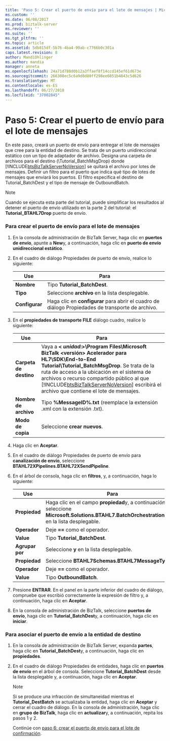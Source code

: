 ```yaml
---
title: 'Paso 5: Crear el puerto de envío para el lote de mensajes | Microsoft Docs'
ms.custom: ''
ms.date: 06/08/2017
ms.prod: biztalk-server
ms.reviewer: ''
ms.suite: ''
ms.tgt_pltfrm: ''
ms.topic: article
ms.assetid: 5db815df-5b76-4ba4-99ab-c7766b0c301a
caps.latest.revision: 8
author: MandiOhlinger
ms.author: mandia
manager: anneta
ms.openlocfilehash: 24a71d788d0b12a3ffaef8f14ccd145ef61d673e
ms.sourcegitcommit: 266308ec5c6a9d8d80ff298ee6051b4843c5d626
ms.translationtype: MT
ms.contentlocale: es-ES
ms.lasthandoff: 06/27/2018
ms.locfileid: "37002845"
---
```

# <a name="step-5-create-the-send-port-for-the-message-batch"></a>Paso 5: Crear el puerto de envío para el lote de mensajes
En este paso, creará un puerto de envío para entregar el lote de mensajes que cree para la entidad de destino. Se trata de un puerto unidireccional estático con un tipo de adaptador de archivo. Designa una carpeta de archivos para el destino (\Tutorial_BatchMsgDrop) donde [!INCLUDE[btsBizTalkServerNoVersion](../../includes/btsbiztalkservernoversion-md.md)] se quitará el archivo por lotes de mensajes. Definir un filtro para el puerto que indica qué tipo de lotes de mensajes que enviará los puertos. El filtro especifica el destino de Tutorial_BatchDest y el tipo de mensaje de OutboundBatch.  

> [!NOTE]
>  Cuando se ejecuta esta parte del tutorial, puede simplificar los resultados al detener el puerto de envío utilizado en la parte 2 del tutorial: el **Tutorial_BTAHL7Drop** puerto de envío.  

### <a name="to-create-the-send-port-for-the-message-batch"></a>Para crear el puerto de envío para el lote de mensajes  

1. En la consola de administración de BizTalk Server, haga clic en **puertos de envío**, apunte a **New**y, a continuación, haga clic en **puerto de envío unidireccional estático**.  

2. En el cuadro de diálogo Propiedades de puerto de envío, realice lo siguiente:  


   |   Use    |                              Para                               |
   |---------------|-----------------------------------------------------------------------|
   |   **Nombre**    |                     Tipo **Tutorial_BatchDest**.                      |
   |   **Tipo**    |               Seleccione **archivo** en la lista desplegable.                |
   | **Configurar** | Haga clic en **configurar** para abrir el cuadro de diálogo Propiedades de transporte de archivo. |


3. En el **propiedades de transporte FILE** diálogo cuadro, realice lo siguiente:  


   |        Use        |                                                                                                                                                                           Para                                                                                                                                                                            |
   |------------------------|-----------------------------------------------------------------------------------------------------------------------------------------------------------------------------------------------------------------------------------------------------------------------------------------------------------------------------------------------------------------|
   | **Carpeta de destino** | Vaya a  **\< *unidad*:\>\Program Files\Microsoft BizTalk \<versión\> Acelerador para HL7\SDK\End-to-End Tutorial\Tutorial_BatchMsgDrop**. Se trata de la ruta de acceso a la ubicación en el sistema de archivos o recurso compartido público al que [!INCLUDE[btsBizTalkServerNoVersion](../../includes/btsbiztalkservernoversion-md.md)] escribirá el archivo que contiene el lote de mensajes. |
   |     **Nombre de archivo**      |                                                                                                                                         Tipo **%MessageID%.txt** (reemplace la extensión .xml con la extensión .txt).                                                                                                                                          |
   |     **Modo de copia**      |                                                                                                                                                                     Seleccione **crear nuevos**.                                                                                                                                                                      |


4. Haga clic en **Aceptar**.  

5. En el cuadro de diálogo Propiedades de puerto de envío para **canalización de envío**, seleccione **BTAHL72XPipelines.BTAHL72XSendPipeline**.  

6. En el árbol de consola, haga clic en **filtros**, y, a continuación, haga lo siguiente:  


   |   Use   |                                                              Para                                                              |
   |--------------|--------------------------------------------------------------------------------------------------------------------------------------|
   | **Propiedad** | Haga clic en el campo **propiedad**y, a continuación, seleccione **Microsoft.Solutions.BTAHL7.BatchOrchestration.Party** en la lista desplegable. |
   | **Operador** |                                                    Deje **==** como el operador.                                                     |
   |  **Value**   |                                                     Tipo **Tutorial_BatchDest**.                                                     |
   | **Agrupar por** |                                               Seleccione **y** en la lista desplegable.                                                |
   | **Propiedad** |                                             Seleccione **BTAHL7Schemas.BTAHL7MessageType**.                                              |
   | **Operador** |                                                    Deje **==** como el operador.                                                     |
   |  **Value**   |                                                       Tipo **OutboundBatch**.                                                        |


7. Presione **ENTRAR**. En el panel en la parte inferior del cuadro de diálogo, compruebe que escribió correctamente la expresión de filtro y, a continuación, haga clic en **Aceptar**.  

8. En la consola de administración de BizTalk, seleccione **puertos de envío**, haga clic en **Tutorial_BatchDest**y, a continuación, haga clic en **iniciar**.  

### <a name="to-associate-the-send-port-with-the-destination-party"></a>Para asociar el puerto de envío a la entidad de destino  

1. En la consola de administración de BizTalk Server, expanda **partes**, haga clic en **Tutorial_BatchDest**y, a continuación, haga clic en **propiedades**.  

2. En el cuadro de diálogo Propiedades de entidades, haga clic en **puertos de envío** en el árbol de consola.  Seleccione **Tutorial_BatchDest** desde la lista desplegable y, a continuación, haga clic en **Aceptar**.  

   > [!NOTE]
   >  Si se produce una infracción de simultaneidad mientras el **Tutorial_DestBatch** se actualizaba la entidad, haga clic en **Aceptar** y cerrar el cuadro de diálogo. En la consola de administración, haga clic en **grupo de BizTalk**, haga clic en **actualizar**y, a continuación, repita los pasos 1 y 2.  

   Continúe con [paso 6: crear el puerto de envío para el lote de confirmación](../../adapters-and-accelerators/accelerator-hl7/step-6-create-the-send-port-for-the-acknowledgment-batch.md).